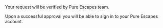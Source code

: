 Your request will be verified by Pure Escapes team. 

Upon a successful approval you will be able to sign in to your Pure Escapes account.